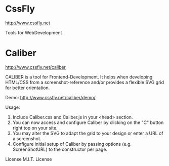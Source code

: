 # CssFly
http://www.cssfly.net

Tools for WebDevelopment

# Caliber
http://www.cssfly.net/caliber

CALIBER is a tool for Frontend-Development.
It helps when developing HTML/CSS from a screenshot-reference and/or provides a flexible SVG grid for better orientation.

Demo: http://www.cssfly.net/caliber/demo/

Usage:

1. Include Caliber.css and Caliber.js in your &lt;head&gt; section.
2. You can now access and configure Caliber by clicking on the "C" button right top on your site.
3. You may alter the SVG to adapt the grid to your design or enter a URL of a screenshot.
4. Configure initial setup of Caliber by passing options (e.g. ScreenShotURL) to the constructor per page.

License M.I.T. License
